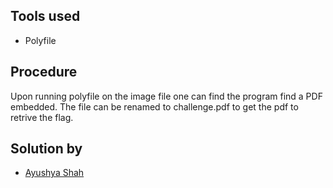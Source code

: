 ## Tools used
- Polyfile
## Procedure
Upon running polyfile on the image file one can find the program find a PDF embedded. The file can be renamed to challenge.pdf to get the pdf to retrive the flag.
## Solution by
- [Ayushya Shah](https://github.com/A-Y-U-S-H-Y-A)
